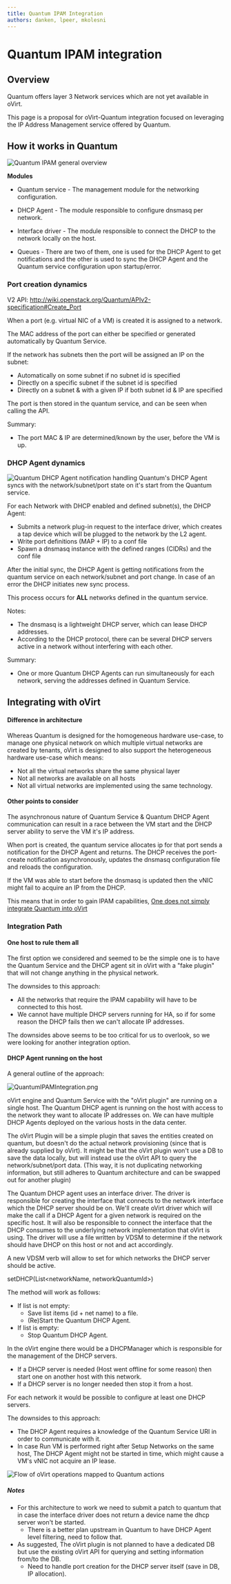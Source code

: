 ```yaml
---
title: Quantum IPAM Integration
authors: danken, lpeer, mkolesni
---
```


<!-- TODO: Content review -->

# Quantum IPAM integration

## Overview

Quantum offers layer 3 Network services which are not yet available in oVirt.

This page is a proposal for oVirt-Quantum integration focused on leveraging the IP Address Management service offered by Quantum.

## How it works in Quantum

![Quantum IPAM general overview](QuantumDHCPOverview.png "Quantum IPAM general overview")

**Modules**

*   Quantum service - The management module for the networking configuration.

<!-- -->

*   DHCP Agent - The module responsible to configure dnsmasq per network.

<!-- -->

*   Interface driver - The module responsible to connect the DHCP to the network locally on the host.

<!-- -->

*   Queues - There are two of them, one is used for the DHCP Agent to get notifications and the other is used to sync the DHCP Agent and the Quantum service configuration upon startup/error.

### Port creation dynamics

V2 API: <http://wiki.openstack.org/Quantum/APIv2-specification#Create_Port>

When a port (e.g. virtual NIC of a VM) is created it is assigned to a network.

The MAC address of the port can either be specified or generated automatically by Quantum Service.

If the network has subnets then the port will be assigned an IP on the subnet:

*   Automatically on some subnet if no subnet id is specified
*   Directly on a specific subnet if the subnet id is specified
*   Directly on a subnet & with a given IP if both subnet id & IP are specified

The port is then stored in the quantum service, and can be seen when calling the API.

Summary:

*   The port MAC & IP are determined/known by the user, before the VM is up.

### DHCP Agent dynamics

![Quantum DHCP Agent notification handling](QuantumDHCPNotifications.png "fig:Quantum DHCP Agent notification handling") Quantum's DHCP Agent syncs with the network/subnet/port state on it's start from the Quantum service.

For each Network with DHCP enabled and defined subnet(s), the DHCP Agent:

*   Submits a network plug-in request to the interface driver, which creates a tap device which will be plugged to the network by the L2 agent.
*   Write port definitions (MAP + IP) to a conf file
*   Spawn a dnsmasq instance with the defined ranges (CIDRs) and the conf file

After the initial sync, the DHCP Agent is getting notifications from the quantum service on each network/subnet and port change. In case of an error the DHCP initiates new sync process.

This process occurs for **ALL** networks defined in the quantum service.

Notes:

*   The dnsmasq is a lightweight DHCP server, which can lease DHCP addresses.
*   According to the DHCP protocol, there can be several DHCP servers active in a network without interfering with each other.

Summary:

*   One or more Quantum DHCP Agents can run simultaneously for each network, serving the addresses defined in Quantum Service.

## Integrating with oVirt

#### Difference in architecture

Whereas Quantum is designed for the homogeneous hardware use-case, to manage one physical network on which multiple virtual networks are created by tenants, oVirt is designed to also support the heterogeneous hardware use-case which means:

*   Not all the virtual networks share the same physical layer
*   Not all networks are available on all hosts
*   Not all virtual networks are implemented using the same technology.

#### Other points to consider

The asynchronous nature of Quantum Service & Quantum DHCP Agent communication can result in a race between the VM start and the DHCP server ability to serve the VM it's IP address.

When port is created, the quantum service allocates ip for that port sends a notification for the DHCP Agent and returns. The DHCP receives the port-create notification asynchronously, updates the dnsmasq configuration file and reloads the configuration.

If the VM was able to start before the dnsmasq is updated then the vNIC might fail to acquire an IP from the DHCP.

This means that in order to gain IPAM capabilities, [One does not simply integrate Quantum into oVirt](http://memegenerator.net/instance/30762058)

### Integration Path

#### One host to rule them all

The first option we considered and seemed to be the simple one is to have the Quantum Service and the DHCP agent sit in oVirt with a "fake plugin" that will not change anything in the physical network.

The downsides to this approach:

*   All the networks that require the IPAM capability will have to be connected to this host.
*   We cannot have multiple DHCP servers running for HA, so if for some reason the DHCP fails then we can't allocate IP addresses.

The downsides above seems to be too critical for us to overlook, so we were looking for another integration option.

#### DHCP Agent running on the host

A general outline of the approach:

![](QuantumIPAMIntegration.png "QuantumIPAMIntegration.png")

oVirt engine and Quantum Service with the "oVirt plugin" are running on a single host. The Quantum DHCP agent is running on the host with access to the network they want to allocate IP addresses on. We can have multiple DHCP Agents deployed on the various hosts in the data center.

The oVirt Plugin will be a simple plugin that saves the entities created on quantum, but doesn't do the actual network provisioning (since that is already supplied by oVirt). It might be that the oVirt plugin won't use a DB to save the data locally, but will instead use the oVirt API to query the network/subnet/port data. (This way, it is not duplicating networking information, but still adheres to Quantum architecture and can be swapped out for another plugin)

The Quantum DHCP agent uses an interface driver. The driver is responsible for creating the interface that connects to the network interface which the DHCP server should be on. We'll create oVirt driver which will make the call if a DHCP Agent for a given network is required on the specific host. It will also be responsible to connect the interface that the DHCP consumes to the underlying network implementation that oVirt is using. The driver will use a file written by VDSM to determine if the network should have DHCP on this host or not and act accordingly.

A new VDSM verb will allow to set for which networks the DHCP server should be active.

setDHCP(List<networkName, networkQuantumId>)

The method will work as follows:

*   If list is not empty:
    -   Save list items (id + net name) to a file.
    -   (Re)Start the Quantum DHCP Agent.
*   If list is empty:
    -   Stop Quantum DHCP Agent.

In the oVirt engine there would be a DHCPManager which is responsible for the management of the DHCP servers.

*   If a DHCP server is needed (Host went offline for some reason) then start one on another host with this network.
*   If a DHCP server is no longer needed then stop it from a host.

For each network it would be possible to configure at least one DHCP servers.

The downsides to this approach:

*   The DHCP Agent requires a knowledge of the Quantum Service URI in order to communicate with it.
*   In case Run VM is performed right after Setup Networks on the same host, The DHCP Agent might not be started in time, which might cause a VM's vNIC not acquire an IP lease.

![Flow of oVirt operations mapped to Quantum actions](OVirtQuantumFlow.png "Flow of oVirt operations mapped to Quantum actions")

##### Notes

*   For this architecture to work we need to submit a patch to quantum that in case the interface driver does not return a device name the dhcp server won't be started.
    -   There is a better plan upstream in Quantum to have DHCP Agent level filtering, need to follow that.
*   As suggested, The oVirt plugin is not planned to have a dedicated DB but use the existing oVirt API for querying and setting information from/to the DB.
    -   Need to handle port creation for the DHCP server itself (save in DB, IP allocation).
